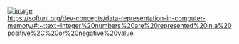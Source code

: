 [![image](https://github.com/EloiStree/HelloRC/assets/20149493/f1503883-14b3-438c-9173-32744648b95b)](https://softuni.org/dev-concepts/data-representation-in-computer-memory/#:~:text=Integer%20numbers%20are%20represented%20in,a%20positive%2C%20or%20negative%20value.)  
https://softuni.org/dev-concepts/data-representation-in-computer-memory/#:~:text=Integer%20numbers%20are%20represented%20in,a%20positive%2C%20or%20negative%20value.  
